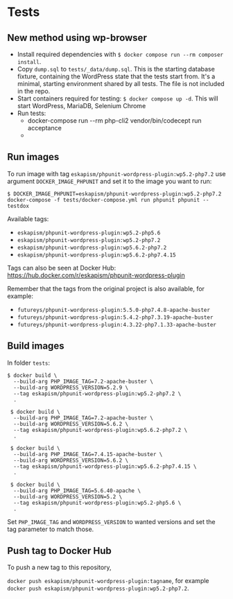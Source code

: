 # Tests

## New method using wp-browser

- Install required dependencies with `$ docker compose run --rm composer install`.
- Copy `dump.sql` to `tests/_data/dump.sql`.
  This is the starting database fixture, containing the WordPress state that the tests start from. It's a minimal, starting environment shared by all tests. The file is not included in the repo.
- Start containers required for testing:
  `$ docker compose up -d`.
  This will start WordPress, MariaDB, Selenium Chrome
- Run tests:
  - docker-compose run --rm php-cli2 vendor/bin/codecept run acceptance
  -

## Run images

To run image with tag `eskapism/phpunit-wordpress-plugin:wp5.2-php7.2` use argument `DOCKER_IMAGE_PHPUNIT` and set it to the image you want to run:

`$ DOCKER_IMAGE_PHPUNIT=eskapism/phpunit-wordpress-plugin:wp5.2-php7.2 docker-compose -f tests/docker-compose.yml run phpunit phpunit --testdox`

Available tags:

- `eskapism/phpunit-wordpress-plugin:wp5.2-php5.6`
- `eskapism/phpunit-wordpress-plugin:wp5.2-php7.2`
- `eskapism/phpunit-wordpress-plugin:wp5.6.2-php7.2`
- `eskapism/phpunit-wordpress-plugin:wp5.6.2-php7.4.15`

Tags can also be seen at Docker Hub:
https://hub.docker.com/r/eskapism/phpunit-wordpress-plugin

Remember that the tags from the original project is also available, for example:

- `futureys/phpunit-wordpress-plugin:5.5.0-php7.4.8-apache-buster`
- `futureys/phpunit-wordpress-plugin:5.4.2-php7.3.19-apache-buster`
- `futureys/phpunit-wordpress-plugin:4.3.22-php7.1.33-apache-buster`

## Build images

In folder `tests`:

```
$ docker build \
  --build-arg PHP_IMAGE_TAG=7.2-apache-buster \
  --build-arg WORDPRESS_VERSION=5.2.9 \
  --tag eskapism/phpunit-wordpress-plugin:wp5.2-php7.2 \
  .
```

```
 $ docker build \
  --build-arg PHP_IMAGE_TAG=7.2-apache-buster \
  --build-arg WORDPRESS_VERSION=5.6.2 \
  --tag eskapism/phpunit-wordpress-plugin:wp5.6.2-php7.2 \
  .
```

```
 $ docker build \
  --build-arg PHP_IMAGE_TAG=7.4.15-apache-buster \
  --build-arg WORDPRESS_VERSION=5.6.2 \
  --tag eskapism/phpunit-wordpress-plugin:wp5.6.2-php7.4.15 \
  .
```

```
 $ docker build \
  --build-arg PHP_IMAGE_TAG=5.6.40-apache \
  --build-arg WORDPRESS_VERSION=5.2 \
  --tag eskapism/phpunit-wordpress-plugin:wp5.2-php5.6 \
  .
```

Set `PHP_IMAGE_TAG` and `WORDPRESS_VERSION` to wanted versions and set the tag parameter to match those.

## Push tag to Docker Hub

To push a new tag to this repository,

`docker push eskapism/phpunit-wordpress-plugin:tagname`,
for example
`docker push eskapism/phpunit-wordpress-plugin:wp5.2-php7.2`.
